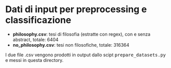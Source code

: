 # Dati di input per preprocessing e classificazione

* <b>philosophy.csv</b>: tesi di filosofia (estratte con regex), con e senza abstract, totale: 6404
* <b>no_philosophy.csv</b>: tesi non filosofiche, totale: 316364

I due file .csv vengono prodotti in output dallo scipt <tt>prepare_datasets.py</tt> e messi in questa directory.
